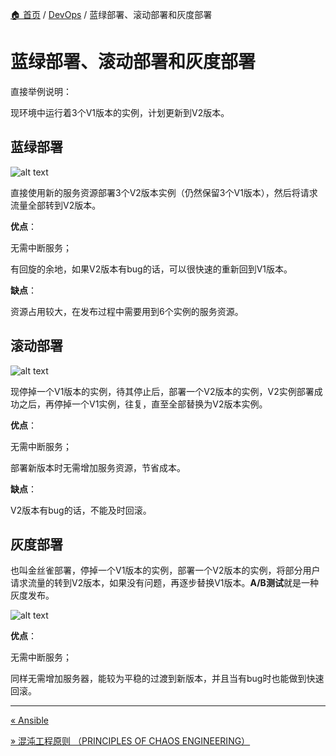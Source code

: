 [🏠 首页](../_index.md) / [DevOps](_index.md) / 蓝绿部署、滚动部署和灰度部署

# 蓝绿部署、滚动部署和灰度部署

直接举例说明：

现环境中运行着3个V1版本的实例，计划更新到V2版本。

## 蓝绿部署

![alt text](https://images.pding.top/2025/03/202503111819595.png)

直接使用新的服务资源部署3个V2版本实例（仍然保留3个V1版本），然后将请求流量全部转到V2版本。

**优点**：

无需中断服务；

有回旋的余地，如果V2版本有bug的话，可以很快速的重新回到V1版本。

**缺点**：

资源占用较大，在发布过程中需要用到6个实例的服务资源。

## 滚动部署

![alt text](https://images.pding.top/2025/03/202503111819080.png)

现停掉一个V1版本的实例，待其停止后，部署一个V2版本的实例，V2实例部署成功之后，再停掉一个V1实例，往复，直至全部替换为V2版本实例。

**优点**：

无需中断服务；

部署新版本时无需增加服务资源，节省成本。

**缺点**：

V2版本有bug的话，不能及时回滚。

## 灰度部署

也叫金丝雀部署，停掉一个V1版本的实例，部署一个V2版本的实例，将部分用户请求流量的转到V2版本，如果没有问题，再逐步替换V1版本。**A/B测试**就是一种灰度发布。

![alt text](https://images.pding.top/2025/03/202503111821744.png)

**优点**：

无需中断服务；

同样无需增加服务器，能较为平稳的过渡到新版本，并且当有bug时也能做到快速回滚。

---
[« Ansible](ansible.md)

[» 混沌工程原则 （PRINCIPLES OF CHAOS ENGINEERING）](chaos-engineering.md)
